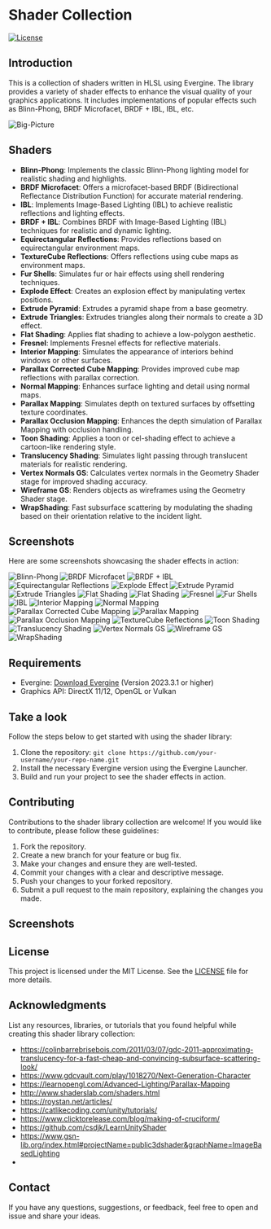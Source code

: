 # Shader Collection

[![License](https://img.shields.io/badge/license-MIT-blue.svg)](https://github.com/your-username/your-repo-name/blob/main/LICENSE)

## Introduction

This is a collection of shaders written in HLSL using Evergine. The library provides a variety of shader effects to enhance the visual quality of your graphics applications. It includes implementations of popular effects such as Blinn-Phong, BRDF Microfacet, BRDF + IBL, IBL, etc.

![Big-Picture](https://github.com/jcant0n/ShaderLibrary/raw/main/Screenshots/BigPicture.png)

## Shaders

- **Blinn-Phong**: Implements the classic Blinn-Phong lighting model for realistic shading and highlights.
- **BRDF Microfacet**: Offers a microfacet-based BRDF (Bidirectional Reflectance Distribution Function) for accurate material rendering.
- **IBL**: Implements Image-Based Lighting (IBL) to achieve realistic reflections and lighting effects.
- **BRDF + IBL**: Combines BRDF with Image-Based Lighting (IBL) techniques for realistic and dynamic lighting.
- **Equirectangular Reflections**: Provides reflections based on equirectangular environment maps.
- **TextureCube Reflections**: Offers reflections using cube maps as environment maps.
- **Fur Shells**: Simulates fur or hair effects using shell rendering techniques.
- **Explode Effect**: Creates an explosion effect by manipulating vertex positions.
- **Extrude Pyramid**: Extrudes a pyramid shape from a base geometry.
- **Extrude Triangles**: Extrudes triangles along their normals to create a 3D effect.
- **Flat Shading**: Applies flat shading to achieve a low-polygon aesthetic.
- **Fresnel**: Implements Fresnel effects for reflective materials.
- **Interior Mapping**: Simulates the appearance of interiors behind windows or other surfaces.
- **Parallax Corrected Cube Mapping**: Provides improved cube map reflections with parallax correction.
- **Normal Mapping**: Enhances surface lighting and detail using normal maps.
- **Parallax Mapping**: Simulates depth on textured surfaces by offsetting texture coordinates.
- **Parallax Occlusion Mapping**: Enhances the depth simulation of Parallax Mapping with occlusion handling.
- **Toon Shading**: Applies a toon or cel-shading effect to achieve a cartoon-like rendering style.
- **Translucency Shading**: Simulates light passing through translucent materials for realistic rendering.
- **Vertex Normals GS**: Calculates vertex normals in the Geometry Shader stage for improved shading accuracy.
- **Wireframe GS**: Renders objects as wireframes using the Geometry Shader stage.
- **WrapShading**: Fast subsurface scattering by modulating the shading based on their orientation relative to the incident light.

## Screenshots

Here are some screenshots showcasing the shader effects in action:

![Blinn-Phong](https://github.com/jcant0n/ShaderLibrary/raw/main/Screenshots/BlinnPhong.png)
![BRDF Microfacet](https://github.com/jcant0n/ShaderLibrary/raw/main/Screenshots/BRDF.png)
![BRDF + IBL](https://github.com/jcant0n/ShaderLibrary/raw/main/Screenshots/BRDF_IBL.png)
![Equirectangular Reflections](https://github.com/jcant0n/ShaderLibrary/raw/main/Screenshots/EquirectangularReflections.png)
![Explode Effect](https://github.com/jcant0n/ShaderLibrary/raw/main/Screenshots/ExplodeEffectGS.png)
![Extrude Pyramid](https://github.com/jcant0n/ShaderLibrary/raw/main/Screenshots/ExtrudePyramidGS.png)
![Extrude Triangles](https://github.com/jcant0n/ShaderLibrary/raw/main/Screenshots/ExtrudeTriangleGS.png)
![Flat Shading](https://github.com/jcant0n/ShaderLibrary/raw/main/Screenshots/FlatShadingDD.png)
![Flat Shading](https://github.com/jcant0n/ShaderLibrary/raw/main/Screenshots/FlatShadingGS.png)
![Fresnel](https://github.com/jcant0n/ShaderLibrary/raw/main/Screenshots/Fresnel.png)
![Fur Shells](https://github.com/jcant0n/ShaderLibrary/raw/main/Screenshots/FurGS.png)
![IBL](https://github.com/jcant0n/ShaderLibrary/raw/main/Screenshots/IBL.png)
![Interior Mapping](https://github.com/jcant0n/ShaderLibrary/raw/main/Screenshots/InteriorMapping.png)
![Normal Mapping](https://github.com/jcant0n/ShaderLibrary/raw/main/Screenshots/NormalMapping.png)
![Parallax Corrected Cube Mapping](https://github.com/jcant0n/ShaderLibrary/raw/main/Screenshots/ParallaxCorrectedCubeMap.png)
![Parallax Mapping](https://github.com/jcant0n/ShaderLibrary/raw/main/Screenshots/ParallaxMapping.png)
![Parallax Occlusion Mapping](https://github.com/jcant0n/ShaderLibrary/raw/main/Screenshots/ParallaxOcclusionMapping.png)
![TextureCube Reflections](https://github.com/jcant0n/ShaderLibrary/raw/main/Screenshots/TextureCube%20Reflections.png)
![Toon Shading](https://github.com/jcant0n/ShaderLibrary/raw/main/Screenshots/ToonShading.png)
![Translucency Shading](https://github.com/jcant0n/ShaderLibrary/raw/main/Screenshots/Traslucency.png)
![Vertex Normals GS](https://github.com/jcant0n/ShaderLibrary/raw/main/Screenshots/VertexNormals.png)
![Wireframe GS](https://github.com/jcant0n/ShaderLibrary/raw/main/Screenshots/WireFrameGS.png)
![WrapShading](https://github.com/jcant0n/ShaderLibrary/blob/main/Screenshots/WrapShading.png)

## Requirements

- Evergine: [Download Evergine](https://www.evergine.com) (Version 2023.3.1 or higher)
- Graphics API: DirectX 11/12, OpenGL or Vulkan

## Take a look

Follow the steps below to get started with using the shader library:

1. Clone the repository: `git clone https://github.com/your-username/your-repo-name.git`
2. Install the necessary Evergine version using the Evergine Launcher.
3. Build and run your project to see the shader effects in action.

## Contributing

Contributions to the shader library collection are welcome! If you would like to contribute, please follow these guidelines:

1. Fork the repository.
2. Create a new branch for your feature or bug fix.
3. Make your changes and ensure they are well-tested.
4. Commit your changes with a clear and descriptive message.
5. Push your changes to your forked repository.
6. Submit a pull request to the main repository, explaining the changes you made.

## Screenshots


## License

This project is licensed under the MIT License. See the [LICENSE](LICENSE) file for more details.

## Acknowledgments

  List any resources, libraries, or tutorials that you found helpful while creating this shader library collection:
  
  - https://colinbarrebrisebois.com/2011/03/07/gdc-2011-approximating-translucency-for-a-fast-cheap-and-convincing-subsurface-scattering-look/
  - https://www.gdcvault.com/play/1018270/Next-Generation-Character
  - https://learnopengl.com/Advanced-Lighting/Parallax-Mapping
  - http://www.shaderslab.com/shaders.html
  - https://roystan.net/articles/
  - https://catlikecoding.com/unity/tutorials/
  - https://www.clicktorelease.com/blog/making-of-cruciform/
  - https://github.com/csdjk/LearnUnityShader
  - https://www.gsn-lib.org/index.html#projectName=public3dshader&graphName=ImageBasedLighting
  - 

## Contact

If you have any questions, suggestions, or feedback, feel free to open and issue and share your ideas.

